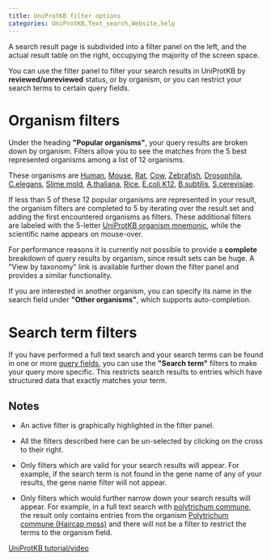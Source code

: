 ```yaml
---
title: UniProtKB filter options
categories: UniProtKB,Text_search,Website,help
---
```


A search result page is subdivided into a filter panel on the left, and the actual result table on the right, occupying the majority of the screen space.

You can use the filter panel to filter your search results in UniProtKB by **reviewed/unreviewed** status, or by organism, or you can restrict your search terms to certain query fields.

# Organism filters

Under the heading **"Popular organisms"**, your query results are broken down by organism. Filters allow you to see the matches from the 5 best represented organisms among a list of 12 organisms.

These organisms are [Human](https://www.uniprot.org/taxonomy/9606), [Mouse](https://www.uniprot.org/taxonomy/10090), [Rat](https://www.uniprot.org/taxonomy/10116), [Cow](https://www.uniprot.org/taxonomy/9913), [Zebrafish](https://www.uniprot.org/taxonomy/7955), [Drosophila](https://www.uniprot.org/taxonomy/7227), [C.elegans](https://www.uniprot.org/taxonomy/6239), [Slime mold](https://www.uniprot.org/taxonomy/44689), [A.thaliana](https://www.uniprot.org/taxonomy/3702), [Rice](https://www.uniprot.org/taxonomy/39947), [E.coli K12](https://www.uniprot.org/taxonomy/83333), [B.subtilis](https://www.uniprot.org/taxonomy/224308), [S.cerevisiae](https://www.uniprot.org/taxonomy/559292).

If less than 5 of these 12 popular organisms are represented in your result, the organism filters are completed to 5 by iterating over the result set and adding the first encountered organisms as filters. These additional filters are labeled with the 5-letter [UniProtKB organism mnemonic](https://www.uniprot.org/help/taxonomy), while the scientific name appears on mouse-over.

For performance reasons it is currently not possible to provide a **complete** breakdown of query results by organism, since result sets can be huge. A "View by taxonomy" link is available further down the filter panel and provides a similar functionality.

If you are interested in another organism, you can specify its name in the search field under **"Other organisms"**, which supports auto-completion.

# Search term filters

If you have performed a full text search and your search terms can be found in one or more [query fields](https://www.uniprot.org/help/query-fields), you can use the **"Search term"** filters to make your query more specific. This restricts search results to entries which have structured data that exactly matches your term.

## Notes

-   An active filter is graphically highlighted in the filter panel.

-   All the filters described here can be un-selected by clicking on the cross to their right.

-   Only filters which are valid for your search results will appear. For example, if the search term is not found in the gene name of any of your results, the gene name filter will not appear.

-   Only filters which would further narrow down your search results will appear. For example, in a full text search with [polytrichum commune](https://www.uniprot.org/uniprotkb/?query=polytrichum%20commune), the result only contains entries from the organism [Polytrichum commune (Haircap moss)](https://www.uniprot.org/taxonomy/3213) and there will not be a filter to restrict the terms to the organism field.

[UniProtKB tutorial/video](https://www.youtube.com/watch?v=BHu88Sv--mc)
